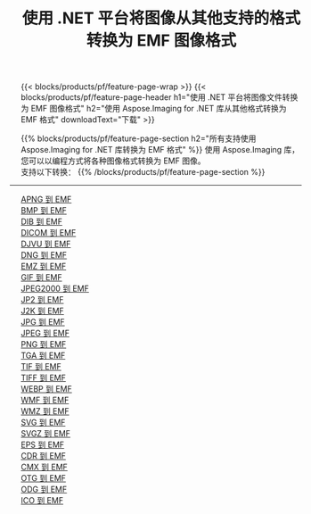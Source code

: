 ﻿---
title: 使用 .NET 平台将图像从其他支持的格式转换为 EMF 图像格式 
weight: 3920
url: /zh-hans/net/conversion/to/emf 
lang: zh-hans
langdirlevel: 2
locales: zh-hans,ja,it,ru,de,es,fr,nl,id,lt,pl,pt,vi,tr,ko,zh-hant,ar,hi,th,sv,cs,uk,he
description: 使用 Aspose.Imaging for .NET 库可以轻松地将其他支持的图像格式转换为 EMF
---

{{< blocks/products/pf/feature-page-wrap >}}
{{< blocks/products/pf/feature-page-header h1="使用 .NET 平台将图像文件转换为 EMF 图像格式" h2="使用 Aspose.Imaging for .NET 库从其他格式转换为 EMF 格式" downloadText="下载" >}}


{{% blocks/products/pf/feature-page-section  h2="所有支持使用 Aspose.Imaging for .NET 库转换为 EMF 格式" %}}
使用 Aspose.Imaging 库，您可以以编程方式将各种图像格式转换为 EMF 图像。
<br/>
支持以下转换：
{{% /blocks/products/pf/feature-page-section %}}
<div class="container-fluid productfamilypage bg-gray">
    <div class="convertypes bg-gray agp-content section">
        <div class="container">
		<hr style="margin-left:-20px;"/>
		<div class="row other-converters">
		    <div class='col-md-2 other-converter remove-lp remove-rp'><a href="/imaging/zh-hans/net/conversion/apng-to-emf" >APNG 到 EMF</a></div>
<div class='col-md-2 other-converter remove-lp remove-rp'><a href="/imaging/zh-hans/net/conversion/bmp-to-emf" >BMP 到 EMF</a></div>
<div class='col-md-2 other-converter remove-lp remove-rp'><a href="/imaging/zh-hans/net/conversion/dib-to-emf" >DIB 到 EMF</a></div>
<div class='col-md-2 other-converter remove-lp remove-rp'><a href="/imaging/zh-hans/net/conversion/dicom-to-emf" >DICOM 到 EMF</a></div>
<div class='col-md-2 other-converter remove-lp remove-rp'><a href="/imaging/zh-hans/net/conversion/djvu-to-emf" >DJVU 到 EMF</a></div>
<div class='col-md-2 other-converter remove-lp remove-rp'><a href="/imaging/zh-hans/net/conversion/dng-to-emf" >DNG 到 EMF</a></div>
<div class='col-md-2 other-converter remove-lp remove-rp'><a href="/imaging/zh-hans/net/conversion/emz-to-emf" >EMZ 到 EMF</a></div>
<div class='col-md-2 other-converter remove-lp remove-rp'><a href="/imaging/zh-hans/net/conversion/gif-to-emf" >GIF 到 EMF</a></div>
<div class='col-md-2 other-converter remove-lp remove-rp'><a href="/imaging/zh-hans/net/conversion/jpeg2000-to-emf" >JPEG2000 到 EMF</a></div>
<div class='col-md-2 other-converter remove-lp remove-rp'><a href="/imaging/zh-hans/net/conversion/jp2-to-emf" >JP2 到 EMF</a></div>
<div class='col-md-2 other-converter remove-lp remove-rp'><a href="/imaging/zh-hans/net/conversion/j2k-to-emf" >J2K 到 EMF</a></div>
<div class='col-md-2 other-converter remove-lp remove-rp'><a href="/imaging/zh-hans/net/conversion/jpg-to-emf" >JPG 到 EMF</a></div>
<div class='col-md-2 other-converter remove-lp remove-rp'><a href="/imaging/zh-hans/net/conversion/jpeg-to-emf" >JPEG 到 EMF</a></div>
<div class='col-md-2 other-converter remove-lp remove-rp'><a href="/imaging/zh-hans/net/conversion/png-to-emf" >PNG 到 EMF</a></div>
<div class='col-md-2 other-converter remove-lp remove-rp'><a href="/imaging/zh-hans/net/conversion/tga-to-emf" >TGA 到 EMF</a></div>
<div class='col-md-2 other-converter remove-lp remove-rp'><a href="/imaging/zh-hans/net/conversion/tif-to-emf" >TIF 到 EMF</a></div>
<div class='col-md-2 other-converter remove-lp remove-rp'><a href="/imaging/zh-hans/net/conversion/tiff-to-emf" >TIFF 到 EMF</a></div>
<div class='col-md-2 other-converter remove-lp remove-rp'><a href="/imaging/zh-hans/net/conversion/webp-to-emf" >WEBP 到 EMF</a></div>
<div class='col-md-2 other-converter remove-lp remove-rp'><a href="/imaging/zh-hans/net/conversion/wmf-to-emf" >WMF 到 EMF</a></div>
<div class='col-md-2 other-converter remove-lp remove-rp'><a href="/imaging/zh-hans/net/conversion/wmz-to-emf" >WMZ 到 EMF</a></div>
<div class='col-md-2 other-converter remove-lp remove-rp'><a href="/imaging/zh-hans/net/conversion/svg-to-emf" >SVG 到 EMF</a></div>
<div class='col-md-2 other-converter remove-lp remove-rp'><a href="/imaging/zh-hans/net/conversion/svgz-to-emf" >SVGZ 到 EMF</a></div>
<div class='col-md-2 other-converter remove-lp remove-rp'><a href="/imaging/zh-hans/net/conversion/eps-to-emf" >EPS 到 EMF</a></div>
<div class='col-md-2 other-converter remove-lp remove-rp'><a href="/imaging/zh-hans/net/conversion/cdr-to-emf" >CDR 到 EMF</a></div>
<div class='col-md-2 other-converter remove-lp remove-rp'><a href="/imaging/zh-hans/net/conversion/cmx-to-emf" >CMX 到 EMF</a></div>
<div class='col-md-2 other-converter remove-lp remove-rp'><a href="/imaging/zh-hans/net/conversion/otg-to-emf" >OTG 到 EMF</a></div>
<div class='col-md-2 other-converter remove-lp remove-rp'><a href="/imaging/zh-hans/net/conversion/odg-to-emf" >ODG 到 EMF</a></div>
<div class='col-md-2 other-converter remove-lp remove-rp'><a href="/imaging/zh-hans/net/conversion/ico-to-emf" >ICO 到 EMF</a></div>
                </div>
        </div>
    </div>
</div>
<br/>

